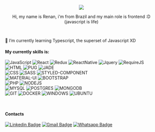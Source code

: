 

<!--
**renanlimabl/renanlimabl** is a ✨ _special_ ✨ repository because its `README.md` (this file) appears on your GitHub profile.

Here are some ideas to get you started:

- 🔭 I’m currently working on ...
- 🌱 I’m currently learning ...
- 👯 I’m looking to collaborate on ...
- 🤔 I’m looking for help with ...
- 💬 Ask me about ...
- 📫 How to reach me: ...
- 😄 Pronouns: ...
- ⚡ Fun fact: ...
-->

<p align="center">
<img src=https://i.ibb.co/6DH1j8d/code.gif" >
</p>
<p align="center">Hi, my name is Renan, i'm from Brazil and my main role is frontend :D (javascript is life)</p>
<br />
<p>🌱 I’m currently learning Typescript, the superset of Javascript XD</p>

<h4>My currently skills is:</h4>

![JavaScript](https://img.shields.io/badge/javascript%20-%23323330.svg?&style=for-the-badge&logo=javascript&logoColor=%23F7DF1E)
![React](https://img.shields.io/badge/react%20-%2320232a.svg?&style=for-the-badge&logo=react&logoColor=%2361DAFB)
![Redux](https://img.shields.io/badge/redux%20-%23593d88.svg?&style=for-the-badge&logo=redux&logoColor=white)
![ReactNative](https://img.shields.io/badge/react_native_basic%20-%2320232a.svg?&style=for-the-badge&logo=react&logoColor=%2361DAFB)
![Jquery](https://img.shields.io/badge/jquery%20-%230769AD.svg?&style=for-the-badge&logo=jquery&logoColor=white)
![RequireJS](https://img.shields.io/badge/requirejs-%23CC342D.svg?&style=for-the-badge&logo=javascript&logoColor=white")
<br />
![HTML](https://img.shields.io/badge/html5%20-%23E34F26.svg?&style=for-the-badge&logo=html5&logoColor=white)
![PUG](https://img.shields.io/badge/pug%20-%23E34F26.svg?&style=for-the-badge&logo=html5&logoColor=white)
![JADE](https://img.shields.io/badge/jade%20-%23E34F26.svg?&style=for-the-badge&logo=html5&logoColor=white)
<br />
![CSS](https://img.shields.io/badge/css3%20-%231572B6.svg?&style=for-the-badge&logo=css3&logoColor=white)
![SASS](https://img.shields.io/badge/SASS%20-hotpink.svg?&style=for-the-badge&logo=SASS&logoColor=white)
![STYLED-COMPONENT](https://img.shields.io/badge/-styledcomponent-E10098?style=for-the-badge&logo=javascript)
<br />
![MATERIAL-UI](https://img.shields.io/badge/material%20ui%20-%230081CB.svg?&style=for-the-badge&logo=material-ui&logoColor=white)
![BOOTSTRAP](https://img.shields.io/badge/bootstrap%20-%23563D7C.svg?&style=for-the-badge&logo=bootstrap&logoColor=white)
<br />
![PHP](https://img.shields.io/badge/php_basic-%23777BB4.svg?&style=for-the-badge&logo=php&logoColor=white)
![NODEJS](https://img.shields.io/badge/node.js_basic%20-%2343853D.svg?&style=for-the-badge&logo=node.js&logoColor=white)
<br />
![MYSQL](https://img.shields.io/badge/mysql-%2300f.svg?&style=for-the-badge&logo=mysql&logoColor=white)
![POSTGRES](https://img.shields.io/badge/postgres-%23316192.svg?&style=for-the-badge&logo=postgresql&logoColor=white)
![MONGODB](https://img.shields.io/badge/MongoDB-%234ea94b.svg?&style=for-the-badge&logo=mongodb&logoColor=white)
<br />
![GIT](https://img.shields.io/badge/git%20-%23F05033.svg?&style=for-the-badge&logo=git&logoColor=white)
![DOCKER](https://img.shields.io/badge/docker_basic%20-%230db7ed.svg?&style=for-the-badge&logo=docker&logoColor=white)
![WINDOWS](https://img.shields.io/badge/Windows-0078D6?style=for-the-badge&logo=windows&logoColor=white)
![UBUNTU](https://img.shields.io/badge/Ubuntu-E95420?style=for-the-badge&logo=ubuntu&logoColor=white)


<br />

<h4>Contacts</h4>

[![Linkedin Badge](https://img.shields.io/badge/renan%20-%230077B5.svg?&style=for-the-badge&logo=linkedin&logoColor=white&link=https://www.linkedin.com/in/renanlimaweb/)](https://www.linkedin.com/in/renanlimaweb/)
[![Gmail Badge](https://img.shields.io/badge/Gmail-D14836?style=for-the-badge&logo=gmail&logoColor=white&link=mailto:renanlimabl@gmail.com)](mailto:renanlimabl@gmail.com)
[![Whatsapp Badge](https://img.shields.io/badge/WhatsApp-25D366?style=for-the-badge&logo=whatsapp&logoColor=white&link=https://api.whatsapp.com/send?phone=5521968701055)](https://api.whatsapp.com/send?phone=5521968701055)
